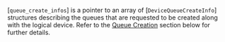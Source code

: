 [`queue_create_infos`] is a pointer to an array of
[`DeviceQueueCreateInfo`] structures describing the queues that are
requested to be created along with the logical device.
Refer to the [Queue Creation](https://www.khronos.org/registry/vulkan/specs/1.3-extensions/html/vkspec.html#devsandqueues-queue-creation) section
below for further details.
